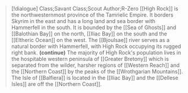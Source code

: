 >[!dialogue] Class;Savant Class;Scout Author;R-Zero
>[[High Rock]] is the northwesternmost province of the Tamrielic Empire. It borders Skyrim in the east and has a long land and sea border with Hammerfell in the south. It is bounded by the [[Sea of Ghosts]] and [[Balothian Bay]] on the north, [[Iliac Bay]] on the south and the [[Eltheric Ocean]] on the west. The [[Bjoulsae]] river serves as a natural border with Hammerfell, with High Rock occupying its rugged right bank.
>**(continue)**
>The majority of High Rock's population lives in the hospitable western peninsula of [[Greater Bretony]] which is separated from the wilder, harsher regions of [[Western Reach]] and the [[Northern Coast]] by the peaks of the [[Wrothgarian Mountains]].  The Isle of [[Balfiera]] is located in the [[Iliac Bay]] and the [[Dellese Isles]] are off the [[Northern Coast]].